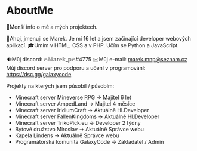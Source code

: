 # AboutMe
📜Menší info o mě a mých projektech.

👋Ahoj, jmenuji se Marek. Je mi 16 let a jsem začínající developer webových aplikací. 
🎓Umím v HTML, CSS a v PHP. Učím se Python a JavaScript.

🔊Můj discord: 🔥𝕄𝕒𝕣𝕖𝕜_𝕡🔥#4775 
✉️Můj e-mail: marek.mnp@seznam.cz 
Můj discord server pro podporu a učení v programování: https://dsc.gg/galaxycode

Projekty na kterých jsem působil / působím:
- Minecraft server Mineverse RPG -> Majitel 6 let
- Minecraft server AmpedLand -> Majitel 4 měsíce
- Minecraft server IridiumCraft -> Aktuálně Hl.Developer
- Minecraft server FallenKingdoms -> Aktuálně Hl.Developer
- Minecraft server TrikoPick.eu -> Developer 2 týdny
- Bytové družstvo Miroslav -> Aktuálně Správce webu
- Kapela Lindens -> Aktuálně Správce webu
- Programátorská komunita GalaxyCode -> Zakladatel / Admin
